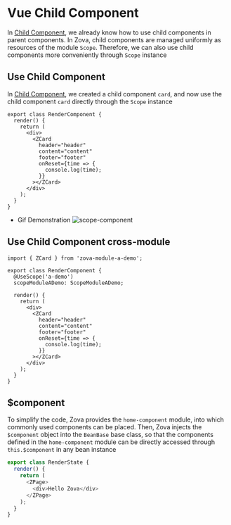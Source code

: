 # Vue Child Component

In [Child Component](../component/child.md), we already know how to use child components in parent components. In Zova, child components are managed uniformly as resources of the module `Scope`. Therefore, we can also use child components more conveniently through `Scope` instance

## Use Child Component

In [Child Component](../component/child.md), we created a child component `card`, and now use the child component `card` directly through the `Scope` instance

```typescript{5-12}
export class RenderComponent {
  render() {
    return (
      <div>
        <ZCard
          header="header"
          content="content"
          footer="footer"
          onReset={time => {
            console.log(time);
          }}
        ></ZCard>
      </div>
    );
  }
}
```

- Gif Demonstration
  ![scope-component](https://cabloy-1258265067.cos.ap-shanghai.myqcloud.com/image/scope-component.gif)

## Use Child Component cross-module

```typescript{1,4-5,10-17}
import { ZCard } from 'zova-module-a-demo';

export class RenderComponent {
  @UseScope('a-demo')
  scopeModuleADemo: ScopeModuleADemo;

  render() {
    return (
      <div>
        <ZCard
          header="header"
          content="content"
          footer="footer"
          onReset={time => {
            console.log(time);
          }}
        ></ZCard>
      </div>
    );
  }
}
```

## $component

To simplify the code, Zova provides the `home-component` module, into which commonly used components can be placed. Then, Zova injects the `$component` object into the `BeanBase` base class, so that the components defined in the `home-component` module can be directly accessed through `this.$component` in any bean instance

```typescript
export class RenderState {
  render() {
    return (
      <ZPage>
        <div>Hello Zova</div>
      </ZPage>
    );
  }
}
```
